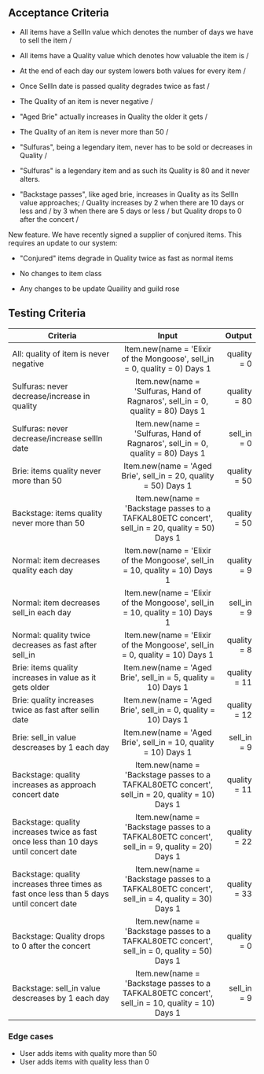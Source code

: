 ## Acceptance Criteria

- All items have a SellIn value which denotes the number of days we have to sell the item /
- All items have a Quality value which denotes how valuable the item is /
- At the end of each day our system lowers both values for every item /

- Once SellIn date is passed quality degrades twice as fast /
- The Quality of an item is never negative /
- "Aged Brie" actually increases in Quality the older it gets /
- The Quality of an item is never more than 50 /
- "Sulfuras", being a legendary item, never has to be sold or decreases in Quality /
- "Sulfuras" is a legendary item and as such its Quality is 80 and it never alters.
- "Backstage passes", like aged brie, increases in Quality as its SellIn value approaches; /
    Quality increases by 2 when there are 10 days or less and /
    by 3 when there are 5 days or less /
    but Quality drops to 0 after the concert /

New feature. We have recently signed a supplier of conjured items. This requires an update to our system:
- "Conjured" items degrade in Quality twice as fast as normal items

- No changes to item class

- Any changes to be update Quaility and guild rose

## Testing Criteria

| Criteria      | Input         | Output|
| ------------- |:-------------:| -----:|
| All: quality of item is never negative  | Item.new(name = 'Elixir of the Mongoose', sell_in = 0, quality = 0) Days 1 | quality = 0 |
| Sulfuras: never decrease/increase in quality  |  Item.new(name = 'Sulfuras, Hand of Ragnaros', sell_in = 0, quality = 80) Days 1 | quality = 80 |
| Sulfuras: never decrease/increase sellIn date |  Item.new(name = 'Sulfuras, Hand of Ragnaros', sell_in = 0, quality = 80) Days 1 | sell_in = 0 |
| Brie: items quality never more than 50 |  Item.new(name = 'Aged Brie', sell_in = 20, quality = 50) Days 1 | quality = 50 |
| Backstage: items quality never more than 50 |  Item.new(name = 'Backstage passes to a TAFKAL80ETC concert', sell_in = 20, quality = 50) Days 1 | quality = 50 |
| Normal: item decreases quality each day | Item.new(name = 'Elixir of the Mongoose', sell_in = 10, quality = 10) Days 1 | quality = 9 |
| Normal: item decreases sell_in each day | Item.new(name = 'Elixir of the Mongoose', sell_in = 10, quality = 10) Days 1 | sell_in = 9 |
| Normal: quality twice decreases as fast after sell_in | Item.new(name = 'Elixir of the Mongoose', sell_in = 0, quality = 10) Days 1 | quality = 8 |
| Brie: items quality increases in value as it gets older |  Item.new(name = 'Aged Brie', sell_in = 5, quality = 10) Days 1 | quality = 11 |
| Brie: quality increases twice as fast after sellin date |  Item.new(name = 'Aged Brie', sell_in = 0, quality = 10) Days 1 | quality = 12
| Brie: sell_in value descreases by 1 each day | Item.new(name = 'Aged Brie', sell_in = 10, quality = 10) Days 1 | sell_in = 9 |
| Backstage: quality increases as approach concert date |  Item.new(name = 'Backstage passes to a TAFKAL80ETC concert', sell_in = 20, quality = 10) Days 1 | quality = 11 |
| Backstage: quality increases twice as fast once less than 10 days until concert date |  Item.new(name = 'Backstage passes to a TAFKAL80ETC concert', sell_in = 9, quality = 20) Days 1 | quality = 22 |
| Backstage: quality increases three times as fast once less than 5 days until concert date |  Item.new(name = 'Backstage passes to a TAFKAL80ETC concert', sell_in = 4, quality = 30) Days 1 | quality = 33 |
| Backstage: Quality drops to 0 after the concert |  Item.new(name = 'Backstage passes to a TAFKAL80ETC concert', sell_in = 0, quality = 50) Days 1 | quality = 0 |
| Backstage: sell_in value descreases by 1 each day | Item.new(name = 'Backstage passes to a TAFKAL80ETC concert', sell_in = 10, quality = 10) Days 1 | sell_in = 9 |

### Edge cases

- User adds items with quality more than 50
- User adds items with quality less than 0